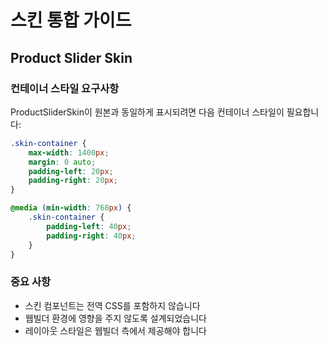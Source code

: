  # 스킨 통합 가이드

## Product Slider Skin

### 컨테이너 스타일 요구사항
ProductSliderSkin이 원본과 동일하게 표시되려면 다음 컨테이너 스타일이 필요합니다:

```css
.skin-container {
    max-width: 1400px;
    margin: 0 auto;
    padding-left: 20px;
    padding-right: 20px;
}

@media (min-width: 768px) {
    .skin-container {
        padding-left: 40px;
        padding-right: 40px;
    }
}
```

### 중요 사항
- 스킨 컴포넌트는 전역 CSS를 포함하지 않습니다
- 웹빌더 환경에 영향을 주지 않도록 설계되었습니다
- 레이아웃 스타일은 웹빌더 측에서 제공해야 합니다